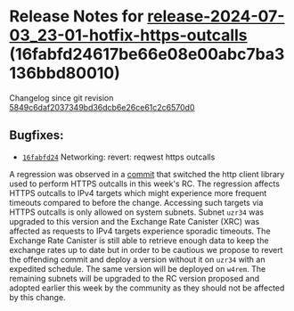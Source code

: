 Release Notes for [**release-2024-07-03\_23-01-hotfix-https-outcalls**](https://github.com/dfinity/ic/tree/release-2024-07-03_23-01-hotfix-https-outcalls) (16fabfd24617be66e08e00abc7ba3136bbd80010)
=====================================================================================================================================================================================================

Changelog since git revision [5849c6daf2037349bd36dcb6e26ce61c2c6570d0](https://dashboard.internetcomputer.org/release/5849c6daf2037349bd36dcb6e26ce61c2c6570d0)

Bugfixes:
---------

* [`16fabfd24`](https://github.com/dfinity/ic/commit/16fabfd24) Networking: revert: reqwest https outcalls

A regression was observed in a [commit](https://github.com/dfinity/ic/commit/357ec1abcc81fcea5de9d30d54c7e6ffa40a3488) that switched the http client library used to perform HTTPS outcalls in this week's RC. The regression affects HTTPS outcalls to IPv4 targets which might experience more frequent timeouts compared to before the change. Accessing such targets via HTTPS outcalls is only allowed on system subnets. Subnet `uzr34` was upgraded to this version and the Exchange Rate Canister (XRC) was affected as requests to IPv4 targets experience sporadic timeouts. The Exchange Rate Canister is still able to retrieve enough data to keep the exchange rates up to date but in order to be cautious we propose to revert the offending commit and deploy a version without it on `uzr34` with an expedited schedule. The same version will be deployed on `w4rem`. The remaining subnets will be upgraded to the RC version proposed and adopted earlier this week by the community as they should not be affected by this change. 
